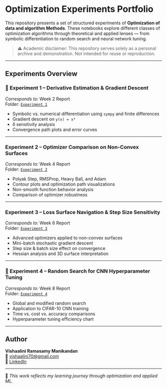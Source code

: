 
# Optimization Experiments Portfolio

This repository presents a set of structured experiments of **Optimization of data and algorithm Methods**. These notebooks explore different classes of optimization algorithms through theoretical and applied lenses — from symbolic differentiation to random search and neural network tuning.

> ⚠️ Academic disclaimer: This repository serves solely as a personal archive and demonstration. Not intended for reuse or reproduction.

---

##  Experiments Overview

### 🔬 Experiment 1 – Derivative Estimation & Gradient Descent
 *Corresponds to:* Week 2 Report  
 Folder: [`Experiment 1`](./Experiment%201/)
- Symbolic vs. numerical differentiation using `sympy` and finite differences  
- Gradient descent on `y(x) = x⁴`  
- δ sensitivity analysis  
- Convergence path plots and error curves

---

###  Experiment 2 – Optimizer Comparison on Non-Convex Surfaces
 *Corresponds to:* Week 4 Report  
 Folder: [`Experiment 2`](./Experiment%201/)
- Polyak Step, RMSProp, Heavy Ball, and Adam  
- Contour plots and optimization path visualizations  
- Non-smooth function behavior analysis  
- Comparison of optimizer robustness

---

###  Experiment 3 – Loss Surface Navigation & Step Size Sensitivity
 *Corresponds to:* Week 6 Report  
Folder: [`Experiment 3`](./Experiment%201/)
- Advanced optimizers applied to non-convex surfaces  
- Mini-batch stochastic gradient descent  
- Step size & batch size effect on convergence  
- Hessian analysis and 3D surface interpretation

---

### 🤖 Experiment 4 – Random Search for CNN Hyperparameter Tuning
 *Corresponds to:* Week 8 Report  
Folder: [`Experiment 4`](./Experiment%201/)
- Global and modified random search  
- Application to CIFAR-10 CNN training  
- Time vs. cost vs. accuracy comparisons  
- Hyperparameter tuning efficiency chart

---

## Author

**Vishaalini Ramasamy Manikandan**  
📧 [vishaalini70@gmail.com](mailto:vishaalini70@gmail.com)  
🔗 [LinkedIn](https://www.linkedin.com/in/vishaalini-manikandan/)

---

📌 *This work reflects my learning journey through optimization and applied ML.*  

